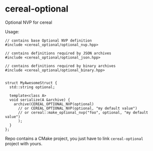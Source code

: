 # cereal-optional
Optional NVP for cereal

Usage:
```
// contains base Optional NVP definition
#include <cereal_optional/optional_nvp.hpp>

// contains definitions required by JSON archives
#include <cereal_optional/optional_json.hpp>

// contains definitions required by binary archives
#include <cereal_optional/optional_binary.hpp>


struct MyAwesomeStruct {
  std::string optional;
  
  template<class A>
  void serialize(A &archive) {
    archive(CEREAL_OPTIONAL_NVP(optional)
      // or CEREAL_OPTIONAL_NVP(optional, "my default value")
      // or cereal::make_optional_nvp("foo", optional, "my default value")
      );
  }
};
```

Repo contains a CMake project, you just have to link `cereal-optional` project with yours.
